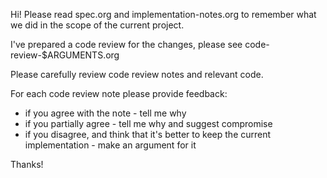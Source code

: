 Hi! Please read spec.org and implementation-notes.org to remember what we did in the scope of the current project.

I've prepared a code review for the changes, please see code-review-$ARGUMENTS.org

Please carefully review code review notes and relevant code.

For each code review note please provide feedback:

- if you agree with the note - tell me why
- if you partially agree - tell me why and suggest compromise
- if you disagree, and think that it's better to keep the current implementation - make an argument for it

Thanks!
